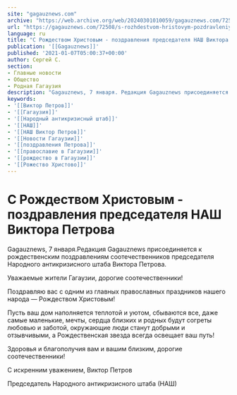 ```yaml
---
site: "gagauznews.com"
archive: "https://web.archive.org/web/20240301010059/gagauznews.com/72508/s-rozhdestvom-hristovym-pozdravleniya-predsedatelya-nash-viktora-petrova.html"
url: "https://gagauznews.com/72508/s-rozhdestvom-hristovym-pozdravleniya-predsedatelya-nash-viktora-petrova.html"
language: ru
title: "С Рождеством Христовым - поздравления председателя НАШ Виктора Петрова"
publication: '[[Gagauznews]]'
published: '2021-01-07T05:00:37+00:00'
author: Сергей С.
section:
- Главные новости
- Общество
- Родная Гагаузия
description: "Gagauznews, 7 января. Редакция Gagauznews присоединяется к рождественским поздравлениям соотечественников председателя Народного антикризисного штаба Виктора Петрова. Уважаемые жители Гагаузии, дорогие соотечественники! Поздравляю вас с одним из главных православных праздников нашего народа — Рождеством Христовым! Пусть ваш дом наполняется теплотой и уютом, сбываются все, даже самые маленькие, мечты, сердца близких и родных будут согреты любовью и заботой, окружающие люди станут добрыми и отзывчивыми, а Рождественская звезда всегда освещает ваш путь! Здоровья и благополучия вам и вашим близким, дорогие соотечественники! С искренним уважением, Виктор Петров Председатель Народного антикризисного штаба (НАШ)"
keywords:
- '[[Виктор Петров]]'
- '[[Гагаузия]]'
- '[[Народный антикризисный штаб]]'
- '[[НАШ]]'
- '[[НАШ Виктор Петров]]'
- '[[Новости Гагаузии]]'
- '[[поздравления Петрова]]'
- '[[православие в Гагаузии]]'
- '[[рождество в Гагаузии]]'
- '[[Рожество Христово]]'
---
```


# С Рождеством Христовым - поздравления председателя НАШ Виктора Петрова

Gagauznews, 7 января.Редакция Gagauznews присоединяется к рождественским поздравлениям соотечественников председателя Народного антикризисного штаба Виктора Петрова.

Уважаемые жители Гагаузии, дорогие соотечественники!

Поздравляю вас с одним из главных православных праздников нашего народа — Рождеством Христовым!

Пусть ваш дом наполняется теплотой и уютом, сбываются все, даже самые маленькие, мечты, сердца близких и родных будут согреты любовью и заботой, окружающие люди станут добрыми и отзывчивыми, а Рождественская звезда всегда освещает ваш путь!

Здоровья и благополучия вам и вашим близким, дорогие соотечественники!

С искренним уважением, Виктор Петров

Председатель Народного антикризисного штаба (НАШ)